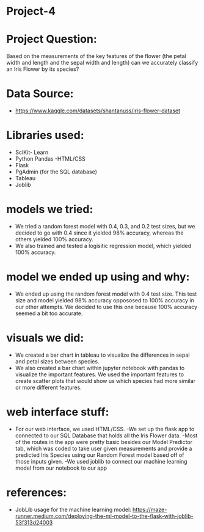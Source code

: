 # Project-4

# Project Question: 
Based on the measurements of the key features of the flower (the petal width and length and the sepal width and length) can we accurately classify an Iris Flower by its species?

# Data Source: 
- https://www.kaggle.com/datasets/shantanuss/iris-flower-dataset

# Libraries used: 
- SciKit- Learn
- Python Pandas
 -HTML/CSS
- Flask
- PgAdmin (for the SQL database)
- Tableau
- Joblib

# models we tried: 
- We tried a random forest model with 0.4, 0.3, and 0.2 test sizes, but we decided to go with 0.4 since it yielded 98% accuracy, whereas the others yielded 100% accuracy.
- We also trained and tested a logisitic regression model, which yielded 100% accuracy.  

# model we ended up using and why: 
- We ended up using the random forest model with 0.4 test size. This test size and model yielded 98% accuracy oppososed to 100% accuracy in our other attempts. We decided to use this one because 100% accuracy seemed a bit too accurate.

# visuals we did: 
- We created a bar chart in tableau to visualize the differences in sepal and petal sizes between species.
- We also created a bar chart within jupyter notebook with pandas to visualize the important features. We used the important features to create scatter plots that would show us which species had more similar or more different features.  

# web interface stuff:
- For our web interface, we used HTML/CSS.
-We set up the flask app to connected to our SQL Database that holds all the Iris Flower data.
-Most of the routes in the app were pretty basic besides our Model Predictor tab, which was coded to take user given measurements and provide a predicted Iris Species using our Random Forest model based off of those inputs given.
-We used joblib to connect our machine learning model from our notebook to our app

# references: 
- JobLib usage for the machine learning model: https://maze-runner.medium.com/deploying-the-ml-model-to-the-flask-with-joblib-53f313d24003

